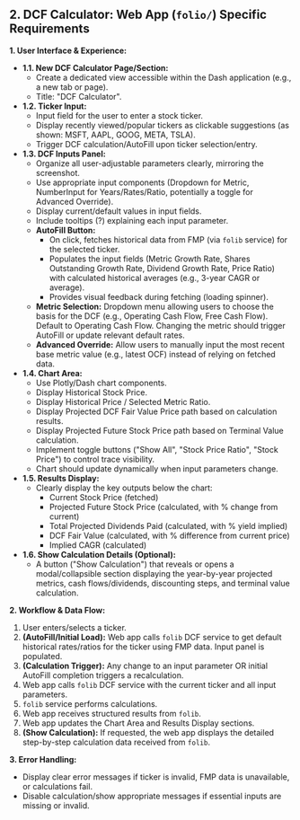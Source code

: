 ## 2. DCF Calculator: Web App (`folio/`) Specific Requirements

**1. User Interface & Experience:**

* **1.1. New DCF Calculator Page/Section:**
    * Create a dedicated view accessible within the Dash application (e.g., a new tab or page).
    * Title: "DCF Calculator".
* **1.2. Ticker Input:**
    * Input field for the user to enter a stock ticker.
    * Display recently viewed/popular tickers as clickable suggestions (as shown: MSFT, AAPL, GOOG, META, TSLA).
    * Trigger DCF calculation/AutoFill upon ticker selection/entry.
* **1.3. DCF Inputs Panel:**
    * Organize all user-adjustable parameters clearly, mirroring the screenshot.
    * Use appropriate input components (Dropdown for Metric, NumberInput for Years/Rates/Ratio, potentially a toggle for Advanced Override).
    * Display current/default values in input fields.
    * Include tooltips (?) explaining each input parameter.
    * **AutoFill Button:**
        * On click, fetches historical data from FMP (via `folib` service) for the selected ticker.
        * Populates the input fields (Metric Growth Rate, Shares Outstanding Growth Rate, Dividend Growth Rate, Price Ratio) with calculated historical averages (e.g., 3-year CAGR or average).
        * Provides visual feedback during fetching (loading spinner).
    * **Metric Selection:** Dropdown menu allowing users to choose the basis for the DCF (e.g., Operating Cash Flow, Free Cash Flow). Default to Operating Cash Flow. Changing the metric should trigger AutoFill or update relevant default rates.
    * **Advanced Override:** Allow users to manually input the most recent base metric value (e.g., latest OCF) instead of relying on fetched data.
* **1.4. Chart Area:**
    * Use Plotly/Dash chart components.
    * Display Historical Stock Price.
    * Display Historical Price / Selected Metric Ratio.
    * Display Projected DCF Fair Value Price path based on calculation results.
    * Display Projected Future Stock Price path based on Terminal Value calculation.
    * Implement toggle buttons ("Show All", "Stock Price Ratio", "Stock Price") to control trace visibility.
    * Chart should update dynamically when input parameters change.
* **1.5. Results Display:**
    * Clearly display the key outputs below the chart:
        * Current Stock Price (fetched)
        * Projected Future Stock Price (calculated, with % change from current)
        * Total Projected Dividends Paid (calculated, with % yield implied)
        * DCF Fair Value (calculated, with % difference from current price)
        * Implied CAGR (calculated)
* **1.6. Show Calculation Details (Optional):**
    * A button ("Show Calculation") that reveals or opens a modal/collapsible section displaying the year-by-year projected metrics, cash flows/dividends, discounting steps, and terminal value calculation.

**2. Workflow & Data Flow:**

1.  User enters/selects a ticker.
2.  **(AutoFill/Initial Load):** Web app calls `folib` DCF service to get default historical rates/ratios for the ticker using FMP data. Input panel is populated.
3.  **(Calculation Trigger):** Any change to an input parameter OR initial AutoFill completion triggers a recalculation.
4.  Web app calls `folib` DCF service with the current ticker and all input parameters.
5.  `folib` service performs calculations.
6.  Web app receives structured results from `folib`.
7.  Web app updates the Chart Area and Results Display sections.
8.  **(Show Calculation):** If requested, the web app displays the detailed step-by-step calculation data received from `folib`.

**3. Error Handling:**

* Display clear error messages if ticker is invalid, FMP data is unavailable, or calculations fail.
* Disable calculation/show appropriate messages if essential inputs are missing or invalid.
